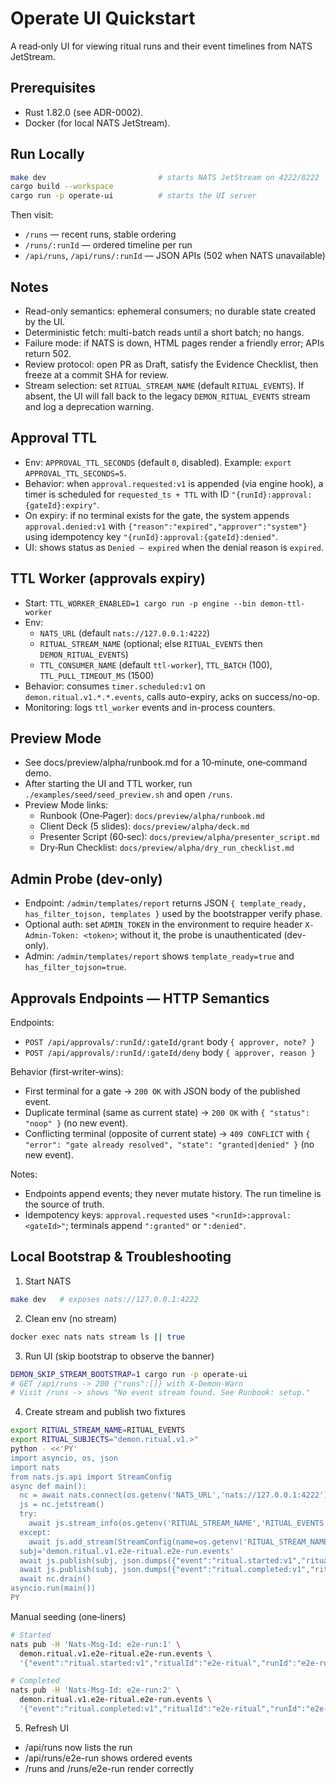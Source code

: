 # Operate UI Quickstart

A read‑only UI for viewing ritual runs and their event timelines from NATS JetStream.

## Prerequisites
- Rust 1.82.0 (see ADR-0002).
- Docker (for local NATS JetStream).

## Run Locally
```bash
make dev                         # starts NATS JetStream on 4222/8222
cargo build --workspace
cargo run -p operate-ui          # starts the UI server
```

Then visit:
- `/runs` — recent runs, stable ordering
- `/runs/:runId` — ordered timeline per run
- `/api/runs`, `/api/runs/:runId` — JSON APIs (502 when NATS unavailable)

## Notes
- Read-only semantics: ephemeral consumers; no durable state created by the UI.
- Deterministic fetch: multi-batch reads until a short batch; no hangs.
- Failure mode: if NATS is down, HTML pages render a friendly error; APIs return 502.
- Review protocol: open PR as Draft, satisfy the Evidence Checklist, then freeze at a commit SHA for review.
- Stream selection: set `RITUAL_STREAM_NAME` (default `RITUAL_EVENTS`). If absent, the UI will fall back to the legacy `DEMON_RITUAL_EVENTS` stream and log a deprecation warning.

## Approval TTL

- Env: `APPROVAL_TTL_SECONDS` (default `0`, disabled). Example: `export APPROVAL_TTL_SECONDS=5`.
- Behavior: when `approval.requested:v1` is appended (via engine hook), a timer is scheduled for `requested_ts + TTL` with ID `"{runId}:approval:{gateId}:expiry"`.
- On expiry: if no terminal exists for the gate, the system appends `approval.denied:v1` with `{"reason":"expired","approver":"system"}` using idempotency key `"{runId}:approval:{gateId}:denied"`.
- UI: shows status as `Denied — expired` when the denial reason is `expired`.

## TTL Worker (approvals expiry)

- Start: `TTL_WORKER_ENABLED=1 cargo run -p engine --bin demon-ttl-worker`
- Env:
  - `NATS_URL` (default `nats://127.0.0.1:4222`)
  - `RITUAL_STREAM_NAME` (optional; else `RITUAL_EVENTS` then `DEMON_RITUAL_EVENTS`)
  - `TTL_CONSUMER_NAME` (default `ttl-worker`), `TTL_BATCH` (100), `TTL_PULL_TIMEOUT_MS` (1500)
- Behavior: consumes `timer.scheduled:v1` on `demon.ritual.v1.*.*.events`, calls auto-expiry, acks on success/no-op.
- Monitoring: logs `ttl_worker` events and in-process counters.

## Preview Mode

- See docs/preview/alpha/runbook.md for a 10‑minute, one‑command demo.
 - After starting the UI and TTL worker, run `./examples/seed/seed_preview.sh` and open `/runs`.
- Preview Mode links:
   - Runbook (One‑Pager): `docs/preview/alpha/runbook.md`
   - Client Deck (5 slides): `docs/preview/alpha/deck.md`
   - Presenter Script (60‑sec): `docs/preview/alpha/presenter_script.md`
  - Dry‑Run Checklist: `docs/preview/alpha/dry_run_checklist.md`

## Admin Probe (dev-only)

- Endpoint: `/admin/templates/report` returns JSON `{ template_ready, has_filter_tojson, templates }` used by the bootstrapper verify phase.
- Optional auth: set `ADMIN_TOKEN` in the environment to require header `X-Admin-Token: <token>`; without it, the probe is unauthenticated (dev-only).
- Admin: `/admin/templates/report` shows `template_ready=true` and `has_filter_tojson=true`.

## Approvals Endpoints — HTTP Semantics

Endpoints:
- `POST /api/approvals/:runId/:gateId/grant` body `{ approver, note? }`
- `POST /api/approvals/:runId/:gateId/deny` body `{ approver, reason }`

Behavior (first‑writer‑wins):
- First terminal for a gate → `200 OK` with JSON body of the published event.
- Duplicate terminal (same as current state) → `200 OK` with `{ "status": "noop" }` (no new event).
- Conflicting terminal (opposite of current state) → `409 CONFLICT` with `{ "error": "gate already resolved", "state": "granted|denied" }` (no new event).

Notes:
- Endpoints append events; they never mutate history. The run timeline is the source of truth.
- Idempotency keys: `approval.requested` uses `"<runId>:approval:<gateId>"`; terminals append `":granted"` or `":denied"`.

## Local Bootstrap & Troubleshooting
1) Start NATS
```bash
make dev   # exposes nats://127.0.0.1:4222
```

2) Clean env (no stream)
```bash
docker exec nats nats stream ls || true
```

3) Run UI (skip bootstrap to observe the banner)
```bash
DEMON_SKIP_STREAM_BOOTSTRAP=1 cargo run -p operate-ui
# GET /api/runs -> 200 {"runs":[]} with X-Demon-Warn
# Visit /runs -> shows "No event stream found. See Runbook: setup."
```

4) Create stream and publish two fixtures
```bash
export RITUAL_STREAM_NAME=RITUAL_EVENTS
export RITUAL_SUBJECTS="demon.ritual.v1.>"
python - <<'PY'
import asyncio, os, json
import nats
from nats.js.api import StreamConfig
async def main():
  nc = await nats.connect(os.getenv('NATS_URL','nats://127.0.0.1:4222'))
  js = nc.jetstream()
  try:
    await js.stream_info(os.getenv('RITUAL_STREAM_NAME','RITUAL_EVENTS'))
  except:
    await js.add_stream(StreamConfig(name=os.getenv('RITUAL_STREAM_NAME','RITUAL_EVENTS'), subjects=[os.getenv('RITUAL_SUBJECTS','demon.ritual.v1.>')]))
  subj='demon.ritual.v1.e2e-ritual.e2e-run.events'
  await js.publish(subj, json.dumps({"event":"ritual.started:v1","ritualId":"e2e-ritual","runId":"e2e-run","ts":"2025-01-01T00:00:00Z"}).encode(), headers={"Nats-Msg-Id":"e2e-run:1"})
  await js.publish(subj, json.dumps({"event":"ritual.completed:v1","ritualId":"e2e-ritual","runId":"e2e-run","ts":"2025-01-01T00:00:05Z"}).encode(), headers={"Nats-Msg-Id":"e2e-run:2"})
  await nc.drain()
asyncio.run(main())
PY
```

Manual seeding (one‑liners)
```bash
# Started
nats pub -H 'Nats-Msg-Id: e2e-run:1' \
  demon.ritual.v1.e2e-ritual.e2e-run.events \
  '{"event":"ritual.started:v1","ritualId":"e2e-ritual","runId":"e2e-run","ts":"2025-01-01T00:00:00Z"}'

# Completed
nats pub -H 'Nats-Msg-Id: e2e-run:2' \
  demon.ritual.v1.e2e-ritual.e2e-run.events \
  '{"event":"ritual.completed:v1","ritualId":"e2e-ritual","runId":"e2e-run","ts":"2025-01-01T00:00:05Z","outputs":{"printed":"Hello from test"}}'
```

5) Refresh UI
- /api/runs now lists the run
- /api/runs/e2e-run shows ordered events
- /runs and /runs/e2e-run render correctly
